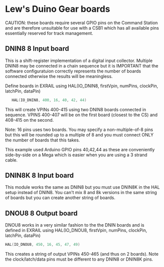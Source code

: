 # Lew's Duino Gear boards

CAUTION: these boards require several GPIO pins on the Command Station and are therefore unsuitable for use with a CSB1 which has all available pins essentially reserved for track management.

## DNIN8 8 Input board

This is a shift-register implementation of a digital input collector.
Multiple DNIN8 may be connected in a chain sequence but it is IMPORTANT that the software configuratuion correctly represents the number of boards connected otherwise the results will be meaningless.

Define boards in EXRAIL using HAL(IO_DNIN8, firstVpin, numPins, clockPin, latchPin, dataPin)

```cpp
   HAL(IO_DNIN8, 400, 16, 40, 42, 44)
```

This will create VPINs 400-415 using two DNIN8 boards connected in sequence.
VPINS 400-407 will be on the first board (closest to the CS) and 408-415 on the second.

Note: 16 pins uses two boards. You may specify a non-multiple-of-8 pins but this will be rounded up to a multiple of 8 and you must connect ONLY the number of boards that this takes.

This example used Arduino GPIO pins 40,42,44 as these are conveniently side-by-side on a Mega which is easier when you are using a 3 strand cable.

## DNIN8K 8 Input board

This module works the same as DNIN8 but you must use DNIN8K in the HAL setup instead of DNIN8. You can't mix 8 and 8k versions in the same string of boards but you can create another string of boards.

## DNOU8 8 Output board

DNOU8 works in a very similar fashion to the the DNIN boards and is defined in EXRAIL using
 HAL(IO_DNOU8, firstVpin, numPins, clockPin, latchPin, dataPin)

```cpp
HAL(IO_DNOU8, 450, 16, 45, 47, 49)
```

This creates a string of output VPINs 450-465 (and thus on 2 boards). Note the clock/latch/data pins must be different to any DNIN8 or DNIN8K pins.

